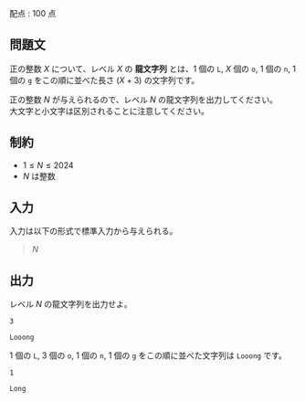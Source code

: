 配点 : $100$ 点

## 問題文

正の整数 $X$ について、レベル $X$ の **龍文字列** とは、$1$ 個の `L`, $X$ 個の `o`, $1$ 個の `n`, $1$ 個の `g` をこの順に並べた長さ $(X+3)$ の文字列です。

正の整数 $N$ が与えられるので、レベル $N$ の龍文字列を出力してください。<br>
大文字と小文字は区別されることに注意してください。

## 制約

- $1\leq N\leq 2024$
- $N$ は整数

## 入力

入力は以下の形式で標準入力から与えられる。

> $N$

## 出力

レベル $N$ の龍文字列を出力せよ。

```input1
3
```

```output1
Looong
```

$1$ 個の `L`, $3$ 個の `o`, $1$ 個の `n`, $1$ 個の `g` をこの順に並べた文字列は `Looong` です。

```input2
1
```

```output2
Long
```